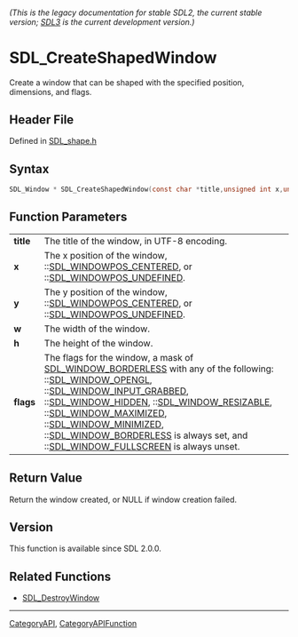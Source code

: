 ###### (This is the legacy documentation for stable SDL2, the current stable version; [SDL3](https://wiki.libsdl.org/SDL3/) is the current development version.)
# SDL_CreateShapedWindow

Create a window that can be shaped with the specified position, dimensions, and flags.

## Header File

Defined in [SDL_shape.h](https://github.com/libsdl-org/SDL/blob/SDL2/include/SDL_shape.h)

## Syntax

```c
SDL_Window * SDL_CreateShapedWindow(const char *title,unsigned int x,unsigned int y,unsigned int w,unsigned int h,Uint32 flags);

```

## Function Parameters

|               |                                                                                                                                                                                                                                                                                                                                                                                                                                                                                                                                                 |
| ------------- | ----------------------------------------------------------------------------------------------------------------------------------------------------------------------------------------------------------------------------------------------------------------------------------------------------------------------------------------------------------------------------------------------------------------------------------------------------------------------------------------------------------------------------------------------- |
| **title**     | The title of the window, in UTF-8 encoding.                                                                                                                                                                                                                                                                                                                                                                                                                                                                                                     |
| **x**         | The x position of the window, ::[SDL_WINDOWPOS_CENTERED](SDL_WINDOWPOS_CENTERED), or ::[SDL_WINDOWPOS_UNDEFINED](SDL_WINDOWPOS_UNDEFINED).                                                                                                                                                                                                                                                                                                                                                                                                      |
| **y**         | The y position of the window, ::[SDL_WINDOWPOS_CENTERED](SDL_WINDOWPOS_CENTERED), or ::[SDL_WINDOWPOS_UNDEFINED](SDL_WINDOWPOS_UNDEFINED).                                                                                                                                                                                                                                                                                                                                                                                                      |
| **w**         | The width of the window.                                                                                                                                                                                                                                                                                                                                                                                                                                                                                                                        |
| **h**         | The height of the window.                                                                                                                                                                                                                                                                                                                                                                                                                                                                                                                       |
| **flags**     | The flags for the window, a mask of [SDL_WINDOW_BORDERLESS](SDL_WINDOW_BORDERLESS) with any of the following: ::[SDL_WINDOW_OPENGL](SDL_WINDOW_OPENGL), ::[SDL_WINDOW_INPUT_GRABBED](SDL_WINDOW_INPUT_GRABBED), ::[SDL_WINDOW_HIDDEN](SDL_WINDOW_HIDDEN), ::[SDL_WINDOW_RESIZABLE](SDL_WINDOW_RESIZABLE), ::[SDL_WINDOW_MAXIMIZED](SDL_WINDOW_MAXIMIZED), ::[SDL_WINDOW_MINIMIZED](SDL_WINDOW_MINIMIZED), ::[SDL_WINDOW_BORDERLESS](SDL_WINDOW_BORDERLESS) is always set, and ::[SDL_WINDOW_FULLSCREEN](SDL_WINDOW_FULLSCREEN) is always unset. |

## Return Value

Return the window created, or NULL if window creation failed.

## Version

This function is available since SDL 2.0.0.

## Related Functions

* [SDL_DestroyWindow](SDL_DestroyWindow)

----
[CategoryAPI](CategoryAPI), [CategoryAPIFunction](CategoryAPIFunction)


